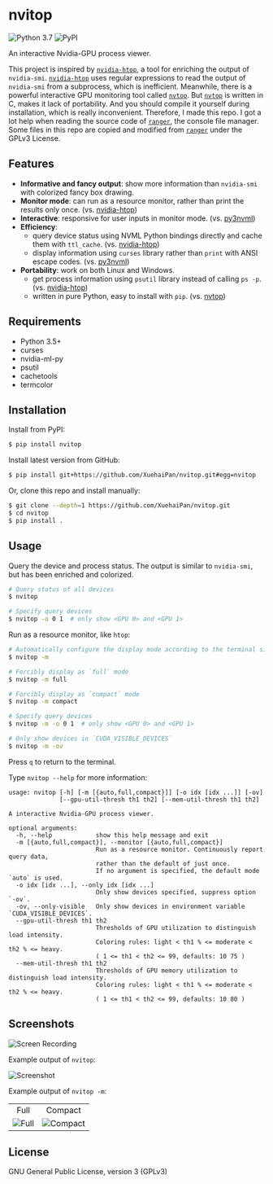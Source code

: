 # nvitop

![Python 3.7](https://img.shields.io/badge/Python-3.5%2B-brightgreen.svg)
![PyPI](https://img.shields.io/pypi/v/nvitop)

An interactive Nvidia-GPU process viewer.

This project is inspired by [`nvidia-htop`](https://github.com/peci1/nvidia-htop), a tool for enriching the output of `nvidia-smi`. [`nvidia-htop`](https://github.com/peci1/nvidia-htop) uses regular expressions to read the output of `nvidia-smi` from a subprocess, which is inefficient. Meanwhile, there is a powerful interactive GPU monitoring tool called [`nvtop`](https://github.com/Syllo/nvtop). But [`nvtop`](https://github.com/Syllo/nvtop) is written in C, makes it lack of portability. And you should compile it yourself during installation, which is really inconvenient. Therefore, I made this repo. I got a lot help when reading the source code of [`ranger`](https://github.com/ranger/ranger), the console file manager. Some files in this repo are copied and modified from [`ranger`](https://github.com/ranger/ranger) under the GPLv3 License.

## Features

- **Informative and fancy output**: show more information than `nvidia-smi` with colorized fancy box drawing.
- **Monitor mode**: can run as a resource monitor, rather than print the results only once. (vs. [nvidia-htop](https://github.com/peci1/nvidia-htop))
- **Interactive**: responsive for user inputs in monitor mode. (vs. [py3nvml](https://github.com/fbcotter/py3nvml))
- **Efficiency**:
  - query device status using NVML Python bindings directly and cache them with `ttl_cache`. (vs. [nvidia-htop](https://github.com/peci1/nvidia-htop))
  - display information using `curses` library rather than `print` with ANSI escape codes. (vs. [py3nvml](https://github.com/fbcotter/py3nvml))
- **Portability**: work on both Linux and Windows.
  - get process information using `psutil` library instead of calling `ps -p`. (vs. [nvidia-htop](https://github.com/peci1/nvidia-htop))
  - written in pure Python, easy to install with `pip`. (vs. [nvtop](https://github.com/Syllo/nvtop))

## Requirements

- Python 3.5+
- curses
- nvidia-ml-py
- psutil
- cachetools
- termcolor

## Installation

Install from PyPI:

```bash
$ pip install nvitop
```

Install latest version from GitHub:

```bash
$ pip install git+https://github.com/XuehaiPan/nvitop.git#egg=nvitop
```

Or, clone this repo and install manually:

```bash
$ git clone --depth=1 https://github.com/XuehaiPan/nvitop.git
$ cd nvitop
$ pip install .
```

## Usage

Query the device and process status. The output is similar to `nvidia-smi`, but has been enriched and colorized.

```bash
# Query status of all devices
$ nvitop

# Specify query devices
$ nvitop -o 0 1  # only show <GPU 0> and <GPU 1>
```

Run as a resource monitor, like `htop`:

```bash
# Automatically configure the display mode according to the terminal size
$ nvitop -m

# Forcibly display as `full` mode
$ nvitop -m full

# Forcibly display as `compact` mode
$ nvitop -m compact

# Specify query devices
$ nvitop -m -o 0 1  # only show <GPU 0> and <GPU 1>

# Only show devices in `CUDA_VISIBLE_DEVICES`
$ nvitop -m -ov
```

Press `q` to return to the terminal.

Type `nvitop --help` for more information:

```
usage: nvitop [-h] [-m [{auto,full,compact}]] [-o idx [idx ...]] [-ov]
              [--gpu-util-thresh th1 th2] [--mem-util-thresh th1 th2]

A interactive Nvidia-GPU process viewer.

optional arguments:
  -h, --help            show this help message and exit
  -m [{auto,full,compact}], --monitor [{auto,full,compact}]
                        Run as a resource monitor. Continuously report query data,
                        rather than the default of just once.
                        If no argument is specified, the default mode `auto` is used.
  -o idx [idx ...], --only idx [idx ...]
                        Only show devices specified, suppress option `-ov`.
  -ov, --only-visible   Only show devices in environment variable `CUDA_VISIBLE_DEVICES`.
  --gpu-util-thresh th1 th2
                        Thresholds of GPU utilization to distinguish load intensity.
                        Coloring rules: light < th1 % <= moderate < th2 % <= heavy.
                        ( 1 <= th1 < th2 <= 99, defaults: 10 75 )
  --mem-util-thresh th1 th2
                        Thresholds of GPU memory utilization to distinguish load intensity.
                        Coloring rules: light < th1 % <= moderate < th2 % <= heavy.
                        ( 1 <= th1 < th2 <= 99, defaults: 10 80 )
```

## Screenshots

![Screen Recording](https://user-images.githubusercontent.com/16078332/107175086-e0468c80-6a06-11eb-98c3-7ead90ec01e2.gif)

Example output of `nvitop`:

<img src="https://user-images.githubusercontent.com/16078332/107185971-5d313080-6a1e-11eb-83b7-1fdac1570e26.png" alt="Screenshot">

Example output of `nvitop -m`:

<table>
  <tr valign="center">
    <td align="center">Full</td>
    <td align="center">Compact</td>
  </tr>
  <tr valign="top">
    <td align="center"><img src="https://user-images.githubusercontent.com/16078332/107119519-0bc05e80-68c3-11eb-9e31-94aa1f9c59b2.png" alt="Full"></td>
    <td align="center"><img src="https://user-images.githubusercontent.com/16078332/107119521-0d8a2200-68c3-11eb-96e0-12ca2a0cebb5.png" alt="Compact"></td>
  </tr>
</table>

## License

GNU General Public License, version 3 (GPLv3)
